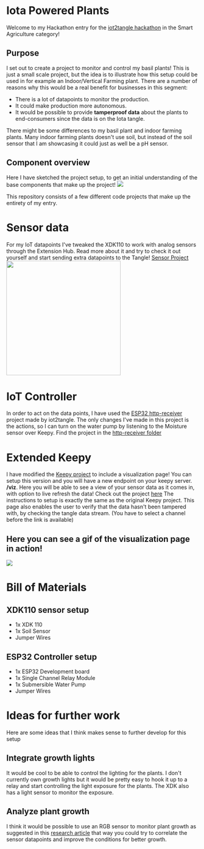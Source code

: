# Iota Powered Plants
Welcome to my Hackathon entry for the [iot2tangle hackathon](https://hackathon.iot2tangle.io/) in the Smart Agriculture category!

## Purpose
I set out to create a project to monitor and control my basil plants! This is just a small scale project, but the idea is to illustrate how this setup could be used in for example an Indoor/Vertical Farming plant. There are a number of reasons why this would be a real benefit for businesses in this segment:
* There is a lot of datapoints to monitor the production.
* It could make production more autonomous.
* It would be possible to provide **tamperproof data** about the plants to end-consumers since the data is on the Iota tangle.

There might be some differences to my basil plant and indoor farming plants. Many indoor farming plants doesn't use soil, but instead of the soil sensor that I am showcasing it could just as well be a pH sensor.

## Component overview
Here I have sketched the project setup, to get an initial understanding of the base components that make up the project!
![](https://i.imgur.com/FTKDHhv.png)

This repository consists of a few different code projects that make up the entirety of my entry.

# Sensor data
For my IoT datapoints I've tweaked the XDK110 to work with analog sensors through the Extension Hub. Read more about it and try to check it out yourself and start sending extra datapoints to the Tangle! [Sensor Project](https://github.com/Crelde/iotapoweredplants/tree/main/XDK110_IotaPlantSensor)
</br>
<img src="https://i.imgur.com/zAiXOzh.jpg" width="300">
</br>

# IoT Controller
In order to act on the data points, I have used the [ESP32 http-receiver](https://github.com/iot2tangle/ESP32/tree/main/http-receiver) project made by iot2tangle. The only changes I've made in this project is the actions, so I can turn on the water pump by listening to the Moisture sensor over Keepy. Find the project in the [http-receiver folder](https://github.com/Crelde/iotapoweredplants/tree/main/ESP32_http-receiver)

# Extended Keepy
I have modified the [Keepy project](https://github.com/iot2tangle/Keepy) to include a visualization page! You can setup this version and you will have a new endpoint on your keepy server. **/viz**. Here you will be able to see a view of your sensor data as it comes in, with option to live refresh the data! Check out the project [here](https://github.com/Crelde/iotapoweredplants/tree/main/KeepyWithVizualization) The instructions to setup is exactly the same as the original Keepy project.
This page also enables the user to verify that the data hasn't been tampered with, by checking the tangle data stream. (You have to select a channel before the link is available)
## Here you can see a gif of the visualization page in action!
![](https://i.imgur.com/oDCF556.gif)

# Bill of Materials
## XDK110 sensor setup
* 1x XDK 110
* 1x Soil Sensor
* Jumper Wires
## ESP32 Controller setup
* 1x ESP32 Development board
* 1x Single Channel Relay Module
* 1x Submersible Water Pump
* Jumper Wires

# Ideas for further work
Here are some ideas that I think makes sense to further develop for this setup
## Integrate growth lights
It would be cool to be able to control the lighting for the plants. I don't currently own growth lights but it would be pretty easy to hook it up to a relay and start controlling the light exposure for the plants. The XDK also has a light sensor to monitor the exposure.
## Analyze plant growth
I think it would be possible to use an RGB sensor to monitor plant growth as suggested in this [research article](https://www.researchgate.net/publication/224245297_Low_cost_colour_sensors_for_monitoring_plant_growth_in_a_laboratory) that way you could try to correlate the sensor datapoints and improve the conditions for better growth. 
